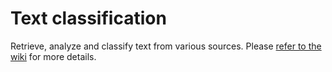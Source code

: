 # Text classification

Retrieve, analyze and classify text from various sources. Please [refer to the wiki](http://alessandrousseglioviretta.github.com/text-classification) for more details.
